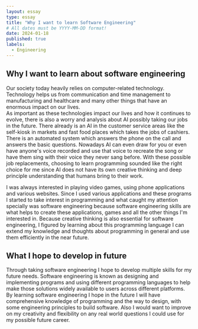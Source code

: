 ```yaml
---
layout: essay
type: essay
title: "Why I want to learn Software Engineering"
# All dates must be YYYY-MM-DD format!
date: 2024-01-18
published: true
labels:
  - Engineering
---
```

## Why I want to learn about software engineering

Our society today heavily relies on computer-related technology.  Technology helps us from communication and time management to manufacturing and healthcare and many other things that have an enormous impact on our lives.  
As important as these technologies impact our lives and how it continues to evolve, there is also a worry and analysis about AI possibly taking our jobs in the future. There already is an AI in the customer service areas like the self-kiosk in markets and fast food places which takes the jobs of cashiers.  
There is an automated system which answers the phone on the call and answers the basic questions.  Nowadays AI can even draw for you or even have anyone's voice recorded and use that voice to recreate the song or have them sing with their voice they never sang before.  With these possible job replacements, choosing to learn programming sounded like the right choice for me since AI does not have its own creative thinking and deep principle understanding that humans bring to their work.   


I was always interested in playing video games, using phone applications and various websites.  Since I used various applications and these programs I started to take interest in programming and what caught my attention specially was software engineering because software engineering skills are what helps to create these applications, games and all the other things I'm interested in.  Because creative thinking is also essential for software engineering, I figured by learning about this programming language I can extend my knowledge and thoughts about programming in general and use them efficiently in the near future.


## What I hope to develop in future

Through taking software engineering I hope to develop multiple skills for my future needs.  Software engineering is known as designing and implementing programs and using different programming languages to help make those solutions widely available to users across different platforms.  By learning software engineering I hope in the future I will have comprehensive knowledge of programming and the way to design, with some engineering principles to build software.  Also I would want to improve on my creativity and flexibility on any real world questions I could use for my possible future career. 

